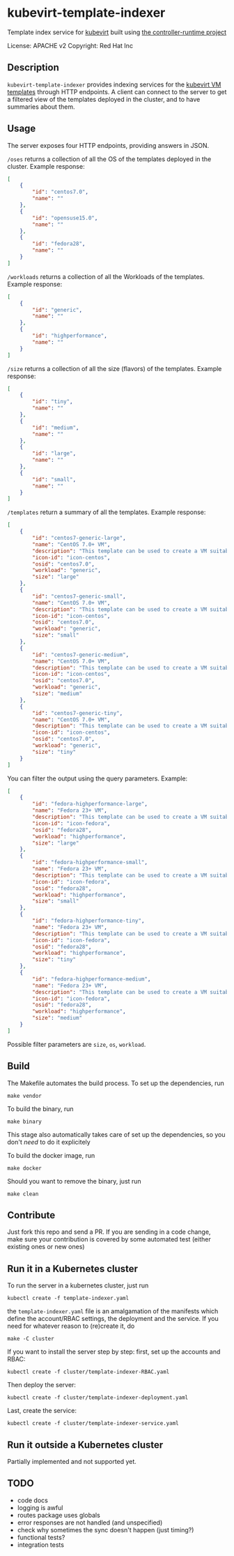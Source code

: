 kubevirt-template-indexer
=========================

Template index service for [kubevirt](http://kubevirt.io) built using [the controller-runtime project](https://github.com/kubernetes-sigs/controller-runtime)

License: APACHE v2
Copyright: Red Hat Inc

Description
-----------

`kubevirt-template-indexer` provides indexing services for the [kubevirt VM templates](https://github.com/kubevirt/common-templates/) through HTTP endpoints.
A client can connect to the server to get a filtered view of the templates deployed in the cluster, and to have summaries about them.

Usage
-----

The server exposes four HTTP endpoints, providing answers in JSON.

`/oses` returns a collection of all the OS of the templates deployed in the cluster. Example response:
```json
[
    {
        "id": "centos7.0",
        "name": ""
    },
    {
        "id": "opensuse15.0",
        "name": ""
    },
    {
        "id": "fedora28",
        "name": ""
    }
]
```

`/workloads` returns a collection of all the Workloads of the templates. Example response:
```json
[
    {
        "id": "generic",
        "name": ""
    },
    {
        "id": "highperformance",
        "name": ""
    }
]
```

`/size` returns a collection of all the size (flavors) of the templates. Example response:
```json
[
    {
        "id": "tiny",
        "name": ""
    },
    {
        "id": "medium",
        "name": ""
    },
    {
        "id": "large",
        "name": ""
    },
    {
        "id": "small",
        "name": ""
    }
]
```

`/templates` return a summary of all the templates. Example response:
```json
[
    {
        "id": "centos7-generic-large",
        "name": "CentOS 7.0+ VM",
        "description": "This template can be used to create a VM suitable for CentOS 7 and newer. The template assumes that a PVC is available which is providing the necessary CentOS disk image.",
        "icon-id": "icon-centos",
        "osid": "centos7.0",
        "workload": "generic",
        "size": "large"
    },
    {
        "id": "centos7-generic-small",
        "name": "CentOS 7.0+ VM",
        "description": "This template can be used to create a VM suitable for CentOS 7 and newer. The template assumes that a PVC is available which is providing the necessary CentOS disk image.",
        "icon-id": "icon-centos",
        "osid": "centos7.0",
        "workload": "generic",
        "size": "small"
    },
    {
        "id": "centos7-generic-medium",
        "name": "CentOS 7.0+ VM",
        "description": "This template can be used to create a VM suitable for CentOS 7 and newer. The template assumes that a PVC is available which is providing the necessary CentOS disk image.",
        "icon-id": "icon-centos",
        "osid": "centos7.0",
        "workload": "generic",
        "size": "medium"
    },
    {
        "id": "centos7-generic-tiny",
        "name": "CentOS 7.0+ VM",
        "description": "This template can be used to create a VM suitable for CentOS 7 and newer. The template assumes that a PVC is available which is providing the necessary CentOS disk image.",
        "icon-id": "icon-centos",
        "osid": "centos7.0",
        "workload": "generic",
        "size": "tiny"
    }
]
```

You can filter the output using the query parameters. Example:
```json
[
    {
        "id": "fedora-highperformance-large",
        "name": "Fedora 23+ VM",
        "description": "This template can be used to create a VM suitable for Fedora 23 and newer. The template assumes that a PVC is available which is providing the necessary Fedora disk image.\nRecommended disk image (needs to be converted to raw) https://download.fedoraproject.org/pub/fedora/linux/releases/28/Cloud/x86_64/images/Fedora-Cloud-Base-28-1.1.x86_64.qcow2",
        "icon-id": "icon-fedora",
        "osid": "fedora28",
        "workload": "highperformance",
        "size": "large"
    },
    {
        "id": "fedora-highperformance-small",
        "name": "Fedora 23+ VM",
        "description": "This template can be used to create a VM suitable for Fedora 23 and newer. The template assumes that a PVC is available which is providing the necessary Fedora disk image.\nRecommended disk image (needs to be converted to raw) https://download.fedoraproject.org/pub/fedora/linux/releases/28/Cloud/x86_64/images/Fedora-Cloud-Base-28-1.1.x86_64.qcow2",
        "icon-id": "icon-fedora",
        "osid": "fedora28",
        "workload": "highperformance",
        "size": "small"
    },
    {
        "id": "fedora-highperformance-tiny",
        "name": "Fedora 23+ VM",
        "description": "This template can be used to create a VM suitable for Fedora 23 and newer. The template assumes that a PVC is available which is providing the necessary Fedora disk image.\nRecommended disk image (needs to be converted to raw) https://download.fedoraproject.org/pub/fedora/linux/releases/28/Cloud/x86_64/images/Fedora-Cloud-Base-28-1.1.x86_64.qcow2",
        "icon-id": "icon-fedora",
        "osid": "fedora28",
        "workload": "highperformance",
        "size": "tiny"
    },
    {
        "id": "fedora-highperformance-medium",
        "name": "Fedora 23+ VM",
        "description": "This template can be used to create a VM suitable for Fedora 23 and newer. The template assumes that a PVC is available which is providing the necessary Fedora disk image.\nRecommended disk image (needs to be converted to raw) https://download.fedoraproject.org/pub/fedora/linux/releases/28/Cloud/x86_64/images/Fedora-Cloud-Base-28-1.1.x86_64.qcow2",
        "icon-id": "icon-fedora",
        "osid": "fedora28",
        "workload": "highperformance",
        "size": "medium"
    }
]
```
Possible filter parameters are `size`, `os`, `workload`.


Build
-----

The Makefile automates the build process. To set up the dependencies, run
```
make vendor
```

To build the binary, run
```
make binary
```
This stage also automatically takes care of set up the dependencies, so you don't _need_ to do it explicitely

To build the docker image, run
```
make docker
```

Should you want to remove the binary, just run
```
make clean
```

Contribute
----------
Just fork this repo and send a PR. If you are sending in a code change, make sure your contribution is covered by some automated test (either existing ones or new ones)


Run it in a Kubernetes cluster
------------------------------

To run the server in a kubernetes cluster, just run
```
kubectl create -f template-indexer.yaml
```

the `template-indexer.yaml` file is an amalgamation of the manifests which define the account/RBAC settings, the deployment and the service.
If you need for whatever reason to (re)create it, do
```
make -C cluster
```

If you want to install the server step by step:
first, set up the accounts and RBAC:
```
kubectl create -f cluster/template-indexer-RBAC.yaml
```

Then deploy the server:
```
kubectl create -f cluster/template-indexer-deployment.yaml
```

Last, create the service:
```
kubectl create -f cluster/template-indexer-service.yaml
```

Run it outside a Kubernetes cluster
-----------------------------------

Partially implemented and not supported yet.


TODO
----
- code docs
- logging is awful
- routes package uses globals
- error responses are not handled (and unspecified)
- check why sometimes the sync doesn't happen (just timing?)
- functional tests?
- integration tests
